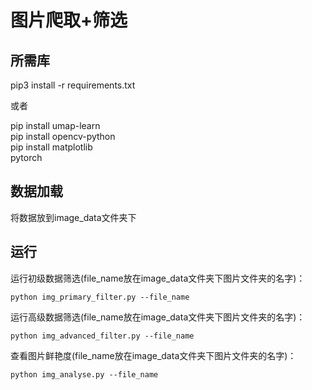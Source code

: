 # 图片爬取+筛选

## 所需库

pip3 install -r requirements.txt

或者

pip install umap-learn   
pip install opencv-python   
pip install matplotlib  
pytorch  
 


  
## 数据加载
将数据放到image_data文件夹下


## 运行   
运行初级数据筛选(file_name放在image_data文件夹下图片文件夹的名字)：
```
python img_primary_filter.py --file_name
```   
   
运行高级数据筛选(file_name放在image_data文件夹下图片文件夹的名字)：
```
python img_advanced_filter.py --file_name

```  
查看图片鲜艳度(file_name放在image_data文件夹下图片文件夹的名字)：
```
python img_analyse.py --file_name
```   
 
